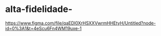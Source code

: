 # alta-fidelidade-
https://www.figma.com/file/qaEDl0XrHSXXVwrmHHEtyH/Untitled?node-id=0%3A1&t=4eScu6Fn4WM19uxe-1
